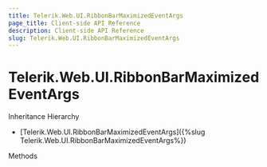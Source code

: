 ```yaml
---
title: Telerik.Web.UI.RibbonBarMaximizеdEventArgs
page_title: Client-side API Reference
description: Client-side API Reference
slug: Telerik.Web.UI.RibbonBarMaximizеdEventArgs
---
```


# Telerik.Web.UI.RibbonBarMaximizеdEventArgs


Inheritance Hierarchy

* [Telerik.Web.UI.RibbonBarMaximizеdEventArgs]({%slug Telerik.Web.UI.RibbonBarMaximizеdEventArgs%})


Methods

